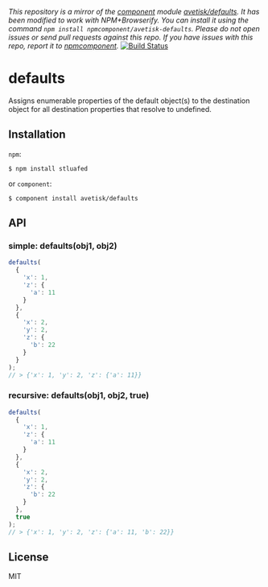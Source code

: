 *This repository is a mirror of the [component](http://component.io) module [avetisk/defaults](http://github.com/avetisk/defaults). It has been modified to work with NPM+Browserify. You can install it using the command `npm install npmcomponent/avetisk-defaults`. Please do not open issues or send pull requests against this repo. If you have issues with this repo, report it to [npmcomponent](https://github.com/airportyh/npmcomponent).*
[![Build Status](https://secure.travis-ci.org/avetisk/defaults.png?branch=master)](http://travis-ci.org/avetisk/defaults)

# defaults

  Assigns enumerable properties of the default object(s) to the destination object for all destination properties that resolve to undefined.

## Installation

`npm`:

`$ npm install stluafed`

or `component`:

`$ component install avetisk/defaults`

## API

### simple: defaults(obj1, obj2)

```javascript
defaults(
  {
    'x': 1,
    'z': {
      'a': 11
    }
  },
  {
    'x': 2,
    'y': 2,
    'z': {
      'b': 22
    }
  }
);
// > {'x': 1, 'y': 2, 'z': {'a': 11}}
```

### recursive: defaults(obj1, obj2, true)

```javascript
defaults(
  {
    'x': 1,
    'z': {
      'a': 11
    }
  },
  {
    'x': 2,
    'y': 2,
    'z': {
      'b': 22
    }
  },
  true
);
// > {'x': 1, 'y': 2, 'z': {'a': 11, 'b': 22}}
```


## License

  MIT
